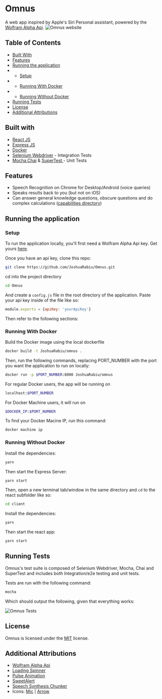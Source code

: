 # Omnus
A web app inspired by Apple's Siri Personal assistant, powered by the [Wolfram Alpha Api](http://products.wolframalpha.com/api/).
![Omnus website](https://imgur.com/L5B8vGD.png)

## Table of Contents
- [Built With](https://github.com/JoshuaRabiu/Omnus#built-with)
- [Features](https://github.com/JoshuaRabiu/Omnus#features)
- [Running the application](https://github.com/JoshuaRabiu/Omnus#running-the-application)
 - - [Setup](https://github.com/JoshuaRabiu/Omnus#Setup)
 - - [Running With Docker](https://github.com/JoshuaRabiu/Omnus#with-docker)
 - - [Running Without Docker](https://github.com/JoshuaRabiu/Omnus#without-docker)
- [Running Tests](https://github.com/JoshuaRabiu/Omnus#running-tests)
- [License](https://github.com/JoshuaRabiu/Omnus#license)
- [Additional Attributions](https://github.com/JoshuaRabiu/Omnus#additional-attributions)

## Built with
- [React JS](https://github.com/facebook/react)
- [Express JS](https://github.com/expressjs/express)
- [Docker](https://www.docker.com/)
- [Selenium Webdriver](https://www.seleniumhq.org/) - Integration Tests
- [Mocha](https://mochajs.org/),[Chai](http://www.chaijs.com/) & [SuperTest
](https://github.com/visionmedia/supertest#readme) - Unit Tests

## Features
 - Speech Recognition on Chrome for Desktop/Android (voice queries)
 - Speaks results back to you (but not on iOS)
 - Can answer general knowledge questions, obscure questions and do complex calculations ([capabilities directory](http://www.wolframalpha.com/examples/))

## Running the application

### Setup

To run the application locally, you'll first need a Wolfram Alpha Api key. Get yours [here](https://products.wolframalpha.com/api/).

Once you have an api key, clone this repo:  
```sh
git clone https://github.com/JoshuaRabiu/Omnus.git
```  

cd into the project directory
```sh
cd Omnus
```


And create a `config.js` file in the root directory of the application. Paste your api key inside of the file like so:
```js
module.exports = {apiKey: 'yourApiKey'}
```

Then refer to the following sections:

### Running With Docker


Build the Docker image using the local dockerfile
```sh
docker build -t JoshuaRabiu/omnus .
```

Then, run the following commands, replacing PORT_NUMBER with the port you want the application to run on locally:

```sh
docker run -p $PORT_NUMBER:8000 JoshuaRabiu/omnus
```

For regular Docker users, the app will be running on
```sh
localhost:$PORT_NUMBER
```

For Docker Machine users, it will run on 
```sh
$DOCKER_IP:$PORT_NUMBER
``` 

To find your Docker Macine IP, run this command: 
```sh
docker machine ip
```

### Running Without Docker


Install the dependencies:

```sh
yarn
```

Then start the Express Server:

```sh
yarn start
```

Then, open a new terminal tab/window in the same directory and `cd` to the react subfolder like so:

```sh
cd client
```

Install the dependencies:

```sh
yarn
```

Then start the react app:

```sh
yarn start
```

## Running Tests
Omnus's test suite is composed of Selenium Webdriver, Mocha, Chai and SuperTest and includes both Integration/e2e testing and unit tests.

Tests are run with the following command:

```sh
mocha
```

Which should output the following, given that everything works:

![Omnus Tests](https://i.imgur.com/bpjSPeu.png)

## License

Omnus is licensed under the [MIT](https://github.com/JoshuaRabiu/Omnus/blob/master/LICENSE) license.

## Additional Attributions

- [Wolfram Alpha Api](http://products.wolframalpha.com/api/)
- [Loading Spinner](https://codepen.io/mrrocks/pen/EiplA)
- [Pulse Animation](https://codepen.io/seansean11/pen/dhwzj)
- [SweetAlert](https://sweetalert.js.org/)
- [Speech Synthesis Chunker](https://gist.github.com/hsed/ef4a2d17f76983588cb6d2a11d4566d6)
- Icons: [Mic](https://www.flaticon.com/free-icon/microphone-black-shape_25682#term=mic&page=1&position=1) | [Arrow](https://www.flaticon.com/free-icon/left-arrow_61752#term=back%20arrow&page=1&position=17)



